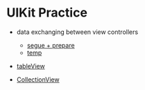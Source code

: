# UIKit Practice

- data exchanging between view controllers
    - [segue + prepare](https://github.com/looloolalaa/UIKitPractice/blob/ac095e47453ca129e88972e363bdddca9176acfc/UIKitPractice/FirstViewController.swift)
    - [temp]()

- [tableView]()
- [CollectionView]()
